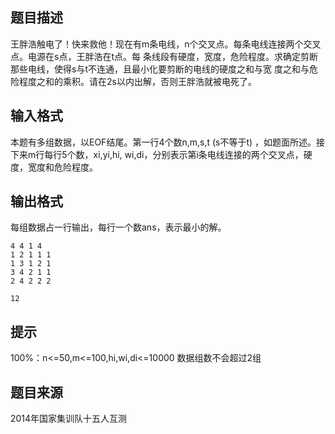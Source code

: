 


## 题目描述
王胖浩触电了！快来救他！现在有m条电线，n个交叉点。每条电线连接两个交叉点。电源在s点，王胖浩在t点。每
条线段有硬度，宽度，危险程度。求确定剪断那些电线，使得s与t不连通，且最小化要剪断的电线的硬度之和与宽
度之和与危险程度之和的乘积。请在2s以内出解，否则王胖浩就被电死了。
## 输入格式
本题有多组数据，以EOF结尾。第一行4个数n,m,s,t (s不等于t) ，如题面所述。接下来m行每行5个数，xi,yi,hi,
wi,di，分别表示第i条电线连接的两个交叉点，硬度，宽度和危险程度。
## 输出格式
每组数据占一行输出，每行一个数ans，表示最小的解。

```input1
4 4 1 4
1 2 1 1 1
1 3 1 2 1
3 4 2 1 1
2 4 2 2 2

```

```output1
12
```

## 提示
100%：n<=50,m<=100,hi,wi,di<=10000
数据组数不会超过2组
## 题目来源
2014年国家集训队十五人互测


